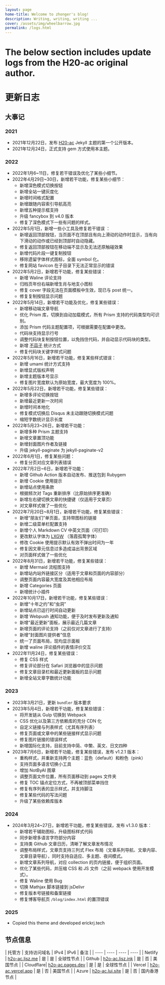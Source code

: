 ```yaml
---
layout: page
home-title: Welcome to zhonger's blog!
description: Writing, writing, writing ...
cover: /assets/img/wheelbarrow.jpg
permalink: /logs.html
---
```

# The below section includes update logs from the H20-ac original author.


# 更新日志

## 大事记

### 2021

- 2021年12月22日，发布 [H20-ac](https://github.com/zhonger/jekyll-theme-H20-ac) Jekyll 主题的第一个公开版本。
- 2021年12月24日，正式支持 gem 方式使用本主题。

### 2022

- 2022年1月6~11日，修复若干错误及优化了某些小细节。
- 2022年4月29日~30日，新增若干功能，修复某些小细节：
  - 新增深色模式切换按钮
  - 新增全站一键灰度化
  - 新增时间格式配置
  - 新增跟随内容索引导航高亮
  - 新增五种提示框支持
  - 升级 fancybox 到 v4.0 版本
  - 修复了深色模式下一些有问题的样式。
- 2022年5月1日，新增一些小工具及修复若干错误 ：
  - 新增返回顶部按钮，当页面不在顶部且有向上滑动的动作时显示，当有向下滑动的动作或已经到顶部时自动隐藏。
  - 修复返回顶部按钮在移动端不显示及无法还原触碰效果
  - 新增代码片段一键复制按钮
  - 移除遗留字体样式图标，全面 symbol 化。
  - 修复网站 favicon 在子目录下无法正常显示的错误
- 2022年5月2日，新增若干功能，修复某些错误：
  - 新增 Waline 评论支持
  - 归档页年份右端新增生肖与地支小图标
  - 修复 cover 字段无法在页面模板中生效，现已与 post 统一。
  - 修复复制按钮显示问题
- 2022年5月14日，新增若干功能及优化，修复某些错误：
  - 新增移动端文章导航
  - 优化 Prism 库，切换到自动加载模式，所有 Prism 支持的代码类型均可识别。
  - 添加 Prism 代码主题配置项，可根据需要在配置中更改。
  - 代码块支持显示行号
  - 调整代码块复制按钮位置，以免挡住代码，并自动显示代码块的类型。
  - 新增 [不蒜子](https://busuanzi.ibruce.info/) 统计方式
  - 修复代码块关键字样式问题
- 2022年5月16日，新增若干功能，修复某些样式错误：
  - 新增 umami 统计方式支持
  - 新增显式版权声明
  - 新增主题版本号显示
  - 修复图片宽度默认为原始宽度，最大宽度为 100%。
- 2022年5月22日，新增若干功能，修复某些错误：
  - 新增多评论切换按钮
  - 新增最近更新一次时间
  - 新增时间本地化
  - 修复模式切换后 Disqus 未主动跟随切换模式问题
  - 缩短字数统计显示长度
- 2022年5月23~26日，新增若干功能：
  - 新增多种 Prism 主题支持
  - 新增文章置顶功能
  - 新增封面图片作者及链接
  - 升级 jekyll-paginate 为 jekyll-paginate-v2
- 2022年6月1日，修复某些问题：
  - 修复分页对应文章列表错误
- 2022年7月2日~6日，新增若干功能：
  - 新增 Github Action 版本自动发布、推送包到 Rubygem
  - 新增 Cookie 使用提示
  - 新增站点使用条款
  - 根据频次对 Tags 重新排序（比原始排序更准确）
  - 新增左右键切换文章的快捷键（仅适用于文章页）
  - 对文章样式做了一些优化
- 2022年7月20日~8月1日，新增若干功能，修复某些错误：
  - 新增“朋友们”单页面，支持带图标的链接
  - 新增二级菜单栏配置支持
  - 新增个人 Markdown CV 中英文页面（可打印）
  - 更改默认字体为 [LXGW](https://github.com/chawyehsu/lxgw-wenkai-webfont) （落霞孤鹜字体）
  - 修改 Cookie 使用提示默认有效不弹出时间为一年
  - 修复因文章元信息过多造成溢出背景区域
  - 对页面样式做了一些优化
- 2022年8月31日，新增若干功能，修复某些错误：
  - 新增 Mermaid 流程图支持
  - 新增站内站外链接区分（适用于文章和页面的内容部分）
  - 调整页面内容最大宽度及其他相应布局
  - 新增 Categories 页面
  - 新增统计小插件
- 2022年10月17日，新增若干功能，修复某些错误：
  - 新增“十年之约”和“虫洞”
  - 新增站点已运行时间自动更新
  - 新增 Webpush 通知功能，便于及时发布更新及通知
  - 新增“最近更新”面板，展示最近几篇文章
  - 新增页面的评论支持（之前仅对文章进行了支持）
  - 新增“封面图片提供者”信息
  - 统一了页面布局，现均显示面板
  - 新增 waline 评论插件的表情评价交互
- 2022年11月24日，修复某些错误：
  - 修复 CSS 样式
  - 修复评论部分在 Safari 浏览器中的显示问题
  - 修复文章目录栏和最近更新面板的显示问题
  - 新增全站文章字数统计功能

### 2023

- 2023年3月21日，更新 `bundler` 版本要求
- 2023年5月4日，新增若干功能，修复某些错误：
  - 将开发链从 Gulp 切换到 Webpack
  - CSS 优化以及第三方依赖库的充分 CDN 化
  - 自定义链接与列表样式（尤其有序列表）
  - 修复页面或文章中的某些链接样式显示问题
  - 修复图片链接的错误样式
  - 新增国际化支持，目前支持中简、中繁、英文、日文四种
- 2023年7月6日，新增若干功能，修复某些错误，发布 v1.2.1 版本：
  - 重构样式，并重新支持两个主题：蓝色（default）和粉色（pink）
  - 支持页面多语言切换小工具
  - 增加 NotByAI 图章
  - 调整页面文件位置，所有页面移动到 pages 文件夹
  - 修复 TOC 锚点定位方式，不再被顶部菜单挡住
  - 修复有序列表的显示样式，并支持脚注
  - 修复某些代码的写法问题
  - 升级了某些依赖库版本

### 2024

- 2024年3月24~27日，新增若干功能，修复某些错误，发布 v1.3.0 版本：
  - 新增若干辅助图标，升级图标样式代码
  - 同步新增多语言字符部分内容
  - 支持类 Github 文章日历，清晰了解文章发布情况
  - 调整布局样式，文章页支持三列式 Flex 布局（文章系列导航、文章内容、文章目录导航），同时支持自适应、多主题、夜间模式。
  - 新增文章系列导航，对应 collection 的页内链接，便于组织页面。
  - 优化了某些代码，并压缩 CSS 和 JS 文件（之前 webpack 使用开发模式）。
  - 修复 Waline 使用 Bug
  - 切换 Mathjax 脚本链接到 jsDelivr
  - 修复版本号链接和备案链接
  - 修复博客导航页 `/blog/index.html` 的置顶错误

### 2025

- Copied this theme and developed erickrj.tech

## 节点信息

| 托管方 | 支持访问域名 | IPv4 | IPv6 | 备注 |
| ---- | ---- | ---- | ---- |
| Netlify | [h2o-ac.lisz.me](https://h2o-ac.lisz.me) | 是 | 是 | 全球性节点 |
| Github | [h2o-ac.lisz.ink](https://h2o-ac.lisz.ink) | 是 | 否 | 美国节点 |
| Cloudflare| [h2o-ac.pages.dev](https://h2o-ac.pages.dev) | 是 | 是 | 全球性节点 |
| Vercel | [h2o-ac.vercel.app](https://h2o-ac.vercel.app) | 是 | 否 | 美国节点 |
| Azure | [h2o-ac.lui.site](https://h2o-ac.lui.site) | 是 | 否 | 国内香港节点 |

